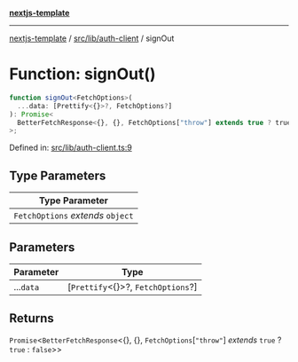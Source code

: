 [**nextjs-template**](../../../../README.md)

---

[nextjs-template](../../../../README.md) / [src/lib/auth-client](../README.md) / signOut

# Function: signOut()

```ts
function signOut<FetchOptions>(
  ...data: [Prettify<{}>?, FetchOptions?]
): Promise<
  BetterFetchResponse<{}, {}, FetchOptions["throw"] extends true ? true : false>
>;
```

Defined in: [src/lib/auth-client.ts:9](https://github.com/Its-Satyajit/nextjs-template/blob/main/src/lib/auth-client.ts#L9)

## Type Parameters

| Type Parameter                    |
| --------------------------------- |
| `FetchOptions` _extends_ `object` |

## Parameters

| Parameter | Type                                     |
| --------- | ---------------------------------------- |
| ...`data` | \[`Prettify`\<\{\}\>?, `FetchOptions`?\] |

## Returns

`Promise`\<`BetterFetchResponse`\<\{\}, \{\}, `FetchOptions`\[`"throw"`\] _extends_ `true` ? `true` : `false`\>\>

